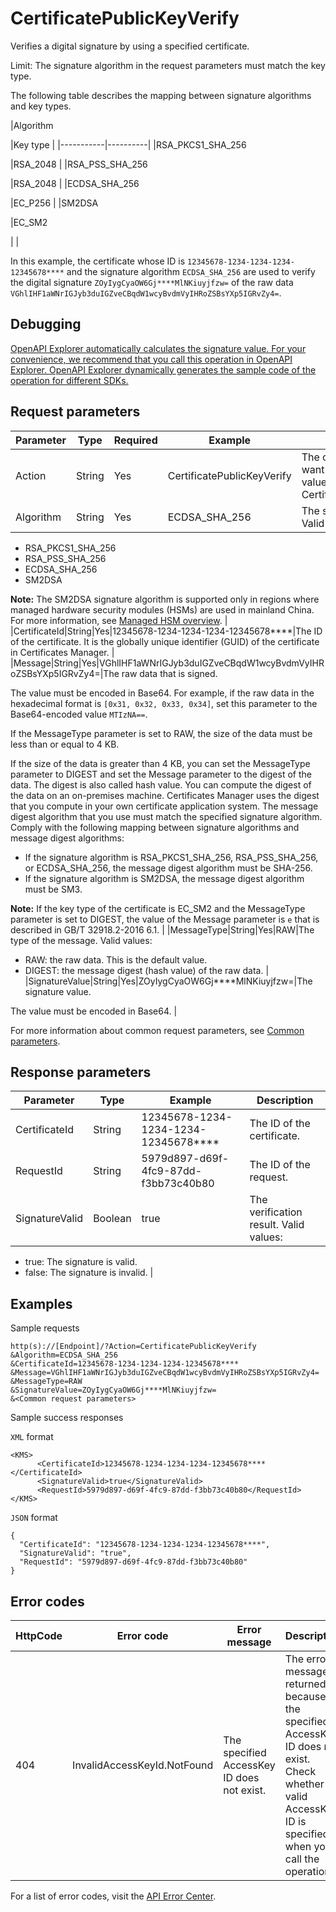 # CertificatePublicKeyVerify

Verifies a digital signature by using a specified certificate.

Limit: The signature algorithm in the request parameters must match the key type.

The following table describes the mapping between signature algorithms and key types.

|Algorithm

|Key type |
|-----------|----------|
|RSA\_PKCS1\_SHA\_256

|RSA\_2048 |
|RSA\_PSS\_SHA\_256

|RSA\_2048 |
|ECDSA\_SHA\_256

|EC\_P256 |
|SM2DSA

|EC\_SM2

| |

In this example, the certificate whose ID is `12345678-1234-1234-1234-12345678****` and the signature algorithm `ECDSA_SHA_256` are used to verify the digital signature `ZOyIygCyaOW6Gj****MlNKiuyjfzw=` of the raw data `VGhlIHF1aWNrIGJyb3duIGZveCBqdW1wcyBvdmVyIHRoZSBsYXp5IGRvZy4=`.

## Debugging

[OpenAPI Explorer automatically calculates the signature value. For your convenience, we recommend that you call this operation in OpenAPI Explorer. OpenAPI Explorer dynamically generates the sample code of the operation for different SDKs.](https://api.aliyun.com/#product=Kms&api=CertificatePublicKeyVerify&type=RPC&version=2016-01-20)

## Request parameters

|Parameter|Type|Required|Example|Description|
|---------|----|--------|-------|-----------|
|Action|String|Yes|CertificatePublicKeyVerify|The operation that you want to perform. Set the value to CertificatePublicKeyVerify. |
|Algorithm|String|Yes|ECDSA\_SHA\_256|The signature algorithm. Valid values:

 -   RSA\_PKCS1\_SHA\_256
-   RSA\_PSS\_SHA\_256
-   ECDSA\_SHA\_256
-   SM2DSA

**Note:** The SM2DSA signature algorithm is supported only in regions where managed hardware security modules \(HSMs\) are used in mainland China. For more information, see [Managed HSM overview](~~125803~~). |
|CertificateId|String|Yes|12345678-1234-1234-1234-12345678\*\*\*\*|The ID of the certificate. It is the globally unique identifier \(GUID\) of the certificate in Certificates Manager. |
|Message|String|Yes|VGhlIHF1aWNrIGJyb3duIGZveCBqdW1wcyBvdmVyIHRoZSBsYXp5IGRvZy4=|The raw data that is signed.

 The value must be encoded in Base64. For example, if the raw data in the hexadecimal format is `[0x31, 0x32, 0x33, 0x34]`, set this parameter to the Base64-encoded value `MTIzNA==`.

 If the MessageType parameter is set to RAW, the size of the data must be less than or equal to 4 KB.

 If the size of the data is greater than 4 KB, you can set the MessageType parameter to DIGEST and set the Message parameter to the digest of the data. The digest is also called hash value. You can compute the digest of the data on an on-premises machine. Certificates Manager uses the digest that you compute in your own certificate application system. The message digest algorithm that you use must match the specified signature algorithm. Comply with the following mapping between signature algorithms and message digest algorithms:

 -   If the signature algorithm is RSA\_PKCS1\_SHA\_256, RSA\_PSS\_SHA\_256, or ECDSA\_SHA\_256, the message digest algorithm must be SHA-256.
-   If the signature algorithm is SM2DSA, the message digest algorithm must be SM3.

 **Note:** If the key type of the certificate is EC\_SM2 and the MessageType parameter is set to DIGEST, the value of the Message parameter is `e` that is described in GB/T 32918.2-2016 6.1. |
|MessageType|String|Yes|RAW|The type of the message. Valid values:

 -   RAW: the raw data. This is the default value.
-   DIGEST: the message digest \(hash value\) of the raw data. |
|SignatureValue|String|Yes|ZOyIygCyaOW6Gj\*\*\*\*MlNKiuyjfzw=|The signature value.

 The value must be encoded in Base64. |

For more information about common request parameters, see [Common parameters](~~69007~~).

## Response parameters

|Parameter|Type|Example|Description|
|---------|----|-------|-----------|
|CertificateId|String|12345678-1234-1234-1234-12345678\*\*\*\*|The ID of the certificate. |
|RequestId|String|5979d897-d69f-4fc9-87dd-f3bb73c40b80|The ID of the request. |
|SignatureValid|Boolean|true|The verification result. Valid values:

 -   true: The signature is valid.
-   false: The signature is invalid. |

## Examples

Sample requests

```
http(s)://[Endpoint]/?Action=CertificatePublicKeyVerify
&Algorithm=ECDSA_SHA_256
&CertificateId=12345678-1234-1234-1234-12345678****
&Message=VGhlIHF1aWNrIGJyb3duIGZveCBqdW1wcyBvdmVyIHRoZSBsYXp5IGRvZy4=
&MessageType=RAW
&SignatureValue=ZOyIygCyaOW6Gj****MlNKiuyjfzw=
&<Common request parameters>
```

Sample success responses

`XML` format

```
<KMS>
	  <CertificateId>12345678-1234-1234-1234-12345678****</CertificateId>
	  <SignatureValid>true</SignatureValid>
	  <RequestId>5979d897-d69f-4fc9-87dd-f3bb73c40b80</RequestId>
</KMS>
```

`JSON` format

```
{
  "CertificateId": "12345678-1234-1234-1234-12345678****",
  "SignatureValid": "true",
  "RequestId": "5979d897-d69f-4fc9-87dd-f3bb73c40b80"
}
```

## Error codes

|HttpCode|Error code|Error message|Description|
|--------|----------|-------------|-----------|
|404|InvalidAccessKeyId.NotFound|The specified AccessKey ID does not exist.|The error message returned because the specified AccessKey ID does not exist. Check whether a valid AccessKey ID is specified when you call the operation.|

For a list of error codes, visit the [API Error Center](https://error-center.alibabacloud.com/status/product/Kms).

